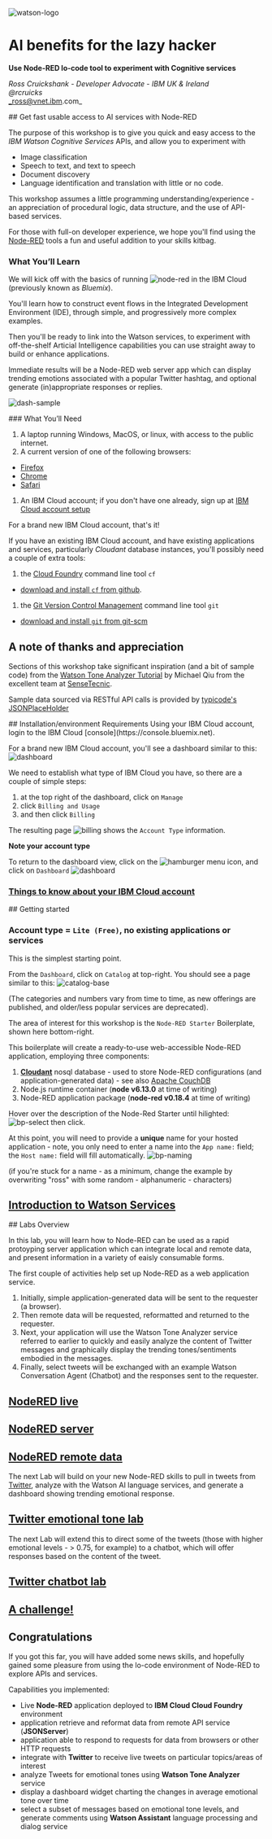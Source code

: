 

![watson-logo](img/ibm-watson-logo.png)

# AI benefits for the lazy hacker

**Use Node-RED lo-code tool to experiment with Cognitive services**

_Ross Cruickshank - Developer Advocate - IBM UK & Ireland_  
_@rcruicks_  
_ross@vnet.ibm.com_



<div style="page-break-after: always;"></div>
## Get fast usable access to AI services with Node-RED

The purpose of this workshop is to give you quick and easy access to the *IBM Watson Cognitive Services* APIs, and allow you to experiment with
+ Image classification
+ Speech to text, and text to speech
+ Document discovery
+ Language identification and translation
with little or no code.

This workshop assumes a little programming understanding/experience - an appreciation of procedural logic, data structure, and the use of API-based services.

For those with full-on developer experience, we hope you'll find using the [Node-RED](http://nodered.org) tools a fun and useful addition to your skills kitbag.

### What You’ll Learn
We will kick off with the basics of running ![node-red](img/node-red-icon-tiny.png  "http://NodeRED.org") in the IBM Cloud (previously known as *Bluemix*).

You'll learn how to construct event flows in the Integrated Development Environment (IDE), through simple, and progressively more complex examples.

Then you'll be ready to link into the Watson services, to experiment with off-the-shelf Articial Intelligence capabilities you can use straight away to build or enhance applications.

Immediate results will be a Node-RED web server app which can display trending emotions associated with a popular Twitter hashtag, and optional generate (in)appropriate responses or replies.

![dash-sample](img/qcon-dash-sample-fred.png)

<div style="page-break-after: always;"></div>
### What You’ll Need

1. A laptop running Windows, MacOS, or linux, with access to the public internet.
1. A current version of one of the following browsers:
  + [Firefox](https://firefox.com)
  + [Chrome](https://chrome.com)
  + [Safari](https://apple.com/safari/)
1. An IBM Cloud account; if you don't have one already, sign up at [IBM Cloud account setup](https://ibm.biz/BdZ2Gz)

For a brand new IBM Cloud account, that's it!

If you have an existing IBM Cloud account, and have existing applications and services, particularly *Cloudant* database instances, you'll possibly need a couple of extra tools:
1. the [Cloud Foundry](https://cloudfoundry.org) command line tool `cf`
  + [download and install `cf` from github](https://github.com/cloudfoundry/cli#downloads).
1. the [Git Version Control Management](https://git-scm.com) command line tool `git`
  + [download and install `git` from git-scm](https://git-scm.com/downloads)

## A note of thanks and appreciation

Sections of this workshop take significant inspiration (and a bit of sample code) from the [Watson Tone Analyzer Tutorial](http://developers.sensetecnic.com/article/tutorial-use-the-watson-cognitive-service-with-fred/) by Michael Qiu from the excellent team at [SenseTecnic](http://developers.sensetecnic.com/).

Sample data sourced via RESTful API calls is provided by [typicode's JSONPlaceHolder](https://jsonplaceholder.typicode.com/)

<div style="page-break-after: always;"></div>
## Installation/environment Requirements
Using your IBM Cloud account, login to the IBM Cloud [console](https://console.bluemix.net).

For a brand new IBM Cloud account, you'll see a dashboard similar to  this:
![dashboard](img/qcon-bluemix-initial.png)

We need to establish what type of IBM Cloud you have, so there are a couple of simple steps:
1. at the top right of the dashboard, click on `Manage`
1. click `Billing and Usage`
1. and then click `Billing`

The resulting page ![billing](img/qcon-bluemix-account-type.png)
shows the `Account Type` information.

**Note your account type**

To return to the dashboard view, click on the ![hamburger](img/bluemix-hamburger-icon.png) menu icon, and click on `Dashboard`
![dashboard](img/bluemix-goto-dashboard.png)

### [Things to know about your IBM Cloud account](overview-ibm-cloud.md)

<div style="page-break-after: always;"></div>
## Getting started

### Account type = `Lite (Free)`, no existing applications or services

This is the simplest starting point.

From the `Dashboard`, click on `Catalog` at top-right. You should see a page similar to this:
![catalog-base](img/qcon-bluemix-catalog-base.png)

(The categories and numbers vary from time to time, as new offerings are published, and older/less popular services are deprecated).

The area of interest for this workshop is the `Node-RED Starter` Boilerplate, shown here bottom-right.

This boilerplate will create a ready-to-use web-accessible Node-RED application, employing three components:
1. [**Cloudant**](https://en.wikipedia.org/wiki/Cloudant) nosql database - used to store Node-RED configurations (and application-generated data) - see also [Apache CouchDB](https://github.com/apache/couchdb)
1. Node.js runtime container (**node v6.13.0** at time of writing)
1. Node-RED application package (**node-red v0.18.4** at time of writing)

Hover over the description of the Node-Red Starter until hilighted:
![bp-select](img/qcon-bluemix-boilerplate-select.png)
then click.

At this point, you will need to provide a **unique** name for your hosted application - note, you only need to enter a name into the `App name:` field; the `Host name:` field will fill automatically.
![bp-naming](img/qcon-bluemix-boilerplate-name.png)

(if you're stuck for a name - as a minimum, change the example by overwriting "ross" with some random - alphanumeric - characters)

## [Introduction to Watson Services](overview-watson-api.md)
<div style="page-break-after: always;"></div>
## Labs Overview

In this lab, you will learn how to Node-RED can be used as a rapid protoyping server application which can integrate local and remote data, and present information in a variety of eaisly consumable forms.

The first couple of activities help set up Node-RED as a web application service.
1. Initially, simple application-generated data will be sent to the requester (a browser).
1. Then remote data will be requested, reformatted and returned to the requester.
1. Next, your application will use the Watson Tone Analyzer service referred to earlier to quickly and easily analyze the content of Twitter messages and graphically display the trending tones/sentiments embodied in the messages.
1. Finally, select tweets will be exchanged with an example Watson Conversation Agent (Chatbot) and the responses sent to the requester.

## [NodeRED live](labs/node-red-basic.md)

## [NodeRED server](labs/node-red-server.md)

## [NodeRED remote data](labs/node-red-remote.md)

The next Lab will build on your new Node-RED skills to pull in tweets from [Twitter](https://twitter.com), analyze with the Watson AI language services, and generate a dashboard showing trending emotional response.

## [Twitter emotional tone lab](labs/twitter-tone.md)

The next Lab will extend this to direct some of the tweets (those with higher emotional levels - > 0.75, for example) to a chatbot, which will offer responses based on the content of the tweet.

## [Twitter chatbot lab](labs/twitter-chatbot.md)

## [A challenge!](labs/challenge.md)

## Congratulations

If you got this far, you will have added some news skills, and hopefully gained some pleasure from using the lo-code environment of Node-RED to explore APIs and services.

Capabilities you implemented:

+ Live **Node-RED** application deployed to **IBM Cloud Cloud Foundry** environment
+ application retrieve and reformat data from remote API service (**JSONServer**)
+ application able to respond to requests for data from browsers or other HTTP requests
+ integrate with **Twitter** to receive live tweets on particular topics/areas of interest
+ analyze Tweets for emotional tones using **Watson Tone Analyzer** service
+ display a dashboard widget charting the changes in average emotional tone over time
+ select a subset of messages based on emotional tone levels, and generate comments using **Watson Assistant** language processing and dialog service
